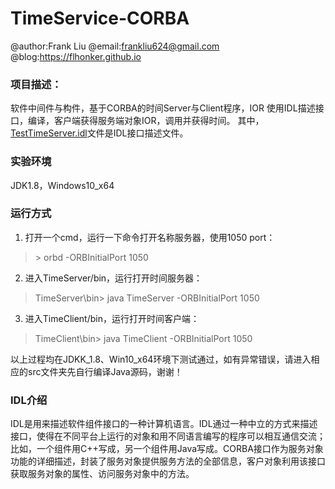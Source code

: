 # TimeService-CORBA

@author:Frank Liu
@email:frankliu624@gmail.com
@blog:<https://flhonker.github.io>

### 项目描述：

软件中间件与构件，基于CORBA的时间Server与Client程序，IOR
使用IDL描述接口，编译，客户端获得服务端对象IOR，调用并获得时间。
其中，[TestTimeServer.idl](./TestTimeServer.idl)文件是IDL接口描述文件。

### 实验环境

JDK1.8，Windows10_x64

### 运行方式

1. 打开一个cmd，运行一下命令打开名称服务器，使用1050 port：
> \> orbd -ORBInitialPort 1050

2. 进入TimeServer/bin，运行打开时间服务器：
> TimeServer\bin\> java TimeServer -ORBInitialPort 1050

3. 进入TimeClient/bin，运行打开时间客户端：
> TimeClient\bin\> java TimeClient -ORBInitialPort 1050

以上过程均在JDKK_1.8、Win10_x64环境下测试通过，如有异常错误，请进入相应的src文件夹先自行编译Java源码，谢谢！

### IDL介绍

IDL是用来描述软件组件接口的一种计算机语言。IDL通过一种中立的方式来描述接口，使得在不同平台上运行的对象和用不同语言编写的程序可以相互通信交流；比如，一个组件用C++写成，另一个组件用Java写成。CORBA接口作为服务对象功能的详细描述，封装了服务对象提供服务方法的全部信息，客户对象利用该接口获取服务对象的属性、访问服务对象中的方法。
